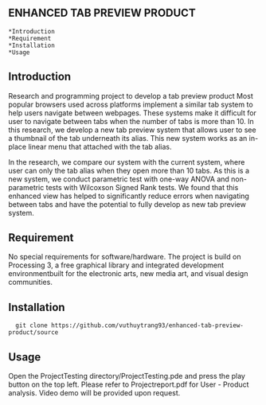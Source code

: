  ENHANCED TAB PREVIEW PRODUCT
 ----------------------------
    *Introduction
    *Requirement
    *Installation
    *Usage

Introduction
------------
Research and programming project to develop a tab preview product
Most popular browsers used across platforms implement a similar tab system to help users navigate between webpages. 
These systems make it difficult for user to navigate between tabs when the number of tabs is more than 10. 
In this research, we develop a new tab preview system that allows user to see a thumbnail of the tab underneath its alias. 
This new system works as an in-place linear menu that attached with the tab alias.

In the research, we compare our system with the current system, where user can only the tab alias when they open more than 10 tabs. 
As this is a new system, we conduct parametric test with one-way ANOVA and non-parametric tests with Wilcoxson Signed Rank tests. 
We found that this enhanced view has helped to significantly reduce errors when navigating between tabs and have the potential to 
fully develop as new tab preview system.


Requirement
-----------
No special requirements for software/hardware. The project is build on Processing 3, a free graphical library and integrated development
environmentbuilt for the electronic arts, new media art, and visual design communities.


Installation
------------

      git clone https://github.com/vuthuytrang93/enhanced-tab-preview-product/source


Usage
-----

Open the ProjectTesting directory/ProjectTesting.pde and press the play button on the top left.
Please refer to Projectreport.pdf for User - Product analysis. Video demo will be provided upon request.

